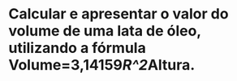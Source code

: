 # Calcular e apresentar o valor do volume de uma lata de óleo, utilizando a fórmula Volume=3,14159*R^2*Altura.